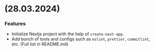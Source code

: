 # (28.03.2024)


### Features

* Initialize Nextjs project with the help of `create-next-app`.
* Add bunch of tools and configs such as `eslint`, `prettier`, `commitlint`, etc. (Full list in README.md)
